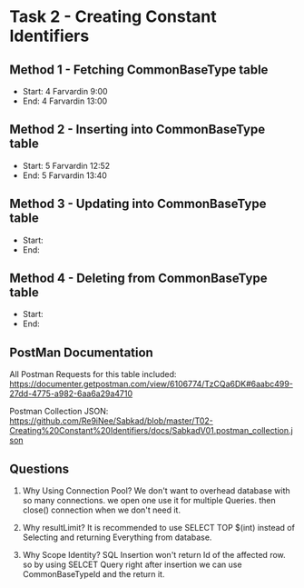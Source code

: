 # Task 2 - Creating Constant Identifiers

## Method 1 - Fetching CommonBaseType table
- Start: 4 Farvardin 9:00
- End: 4 Farvardin 13:00


## Method 2 - Inserting into CommonBaseType table
 - Start: 5 Farvardin 12:52
 - End: 5 Farvardin 13:40


## Method 3 - Updating into CommonBaseType table
 - Start: 
 - End:

## Method 4 - Deleting from CommonBaseType table
 - Start: 
 - End:

## PostMan Documentation


 All Postman Requests for this table included:
  https://documenter.getpostman.com/view/6106774/TzCQa6DK#6aabc499-27dd-4775-a982-6aa6a29a4710


 Postman Collection JSON:
 https://github.com/Re9iNee/Sabkad/blob/master/T02-Creating%20Constant%20Identifiers/docs/SabkadV01.postman_collection.json

## Questions

 1. Why Using Connection Pool?
  We don't want to overhead database with so many connections. we open one use it for multiple Queries. then close() connection when we don't need it.
2. Why resultLimit? 
 It is recommended to use SELECT TOP $(int) instead of Selecting and returning Everything from database.

3. Why Scope Identity?
 SQL Insertion won't return Id of the affected row. so by using SELCET Query right after insertion we can use CommonBaseTypeId and the return it.


